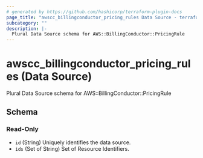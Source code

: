 ```yaml
---
# generated by https://github.com/hashicorp/terraform-plugin-docs
page_title: "awscc_billingconductor_pricing_rules Data Source - terraform-provider-awscc"
subcategory: ""
description: |-
  Plural Data Source schema for AWS::BillingConductor::PricingRule
---
```


# awscc_billingconductor_pricing_rules (Data Source)

Plural Data Source schema for AWS::BillingConductor::PricingRule



<!-- schema generated by tfplugindocs -->
## Schema

### Read-Only

- `id` (String) Uniquely identifies the data source.
- `ids` (Set of String) Set of Resource Identifiers.
